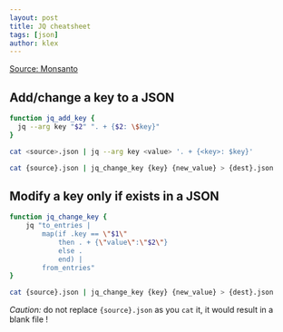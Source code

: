 ```yaml
---
layout: post
title: JQ cheatsheet
tags: [json]
author: klex
---
```


[Source: Monsanto](http://engineering.monsanto.com/2015/05/22/jq-change-json/)

## Add/change a key to a JSON

```bash
function jq_add_key {
  jq --arg key "$2" ". + {$2: \$key}"
}

cat <source>.json | jq --arg key <value> '. + {<key>: $key}'

cat {source}.json | jq_change_key {key} {new_value} > {dest}.json

```

## Modify a key only if exists in a JSON

```bash
function jq_change_key {
    jq "to_entries |
        map(if .key == \"$1\"
            then . + {\"value\":\"$2\"}
            else .
            end) |
        from_entries"
}                                      

cat {source}.json | jq_change_key {key} {new_value} > {dest}.json
```

*Caution:* do not replace `{source}.json` as you `cat` it, it would result in a blank file !
